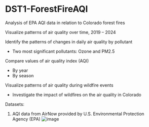 # DST1-ForestFireAQI
Analysis of EPA AQI data in relation to Colorado forest fires

Visualize patterns of air quality over time, 2019 – 2024 

Identify the patterns of changes in daily air quality by pollutant
- Two most significant pollutants: Ozone and PM2.5

Compare values of air quality index (AQI) 
- By year 
- By season

Visualize patterns of air quality during wildfire events
- Investigate the impact of wildfires on the air quality in Colorado

Datasets: 
1. AQI data from AirNow provided by U.S. Environmental Protection Agency (EPA)
![image](https://github.com/user-attachments/assets/9a566d2a-15c3-463e-98a9-11b8b2d76fed)



